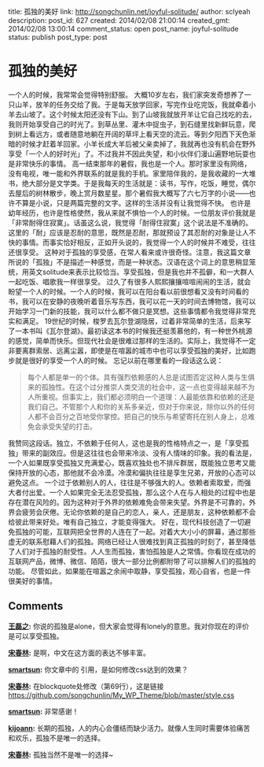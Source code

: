 title: 孤独的美好
link: http://songchunlin.net/joyful-solitude/
author: sclyeah
description: 
post_id: 627
created: 2014/02/08 21:00:14
created_gmt: 2014/02/08 13:00:14
comment_status: open
post_name: joyful-solitude
status: publish
post_type: post

# 孤独的美好

一个人的时候，我常常会觉得特别舒服。 大概10岁左右，我们家突发奇想养了一只山羊，放羊的任务交给了我。于是每天放学回家，写完作业吃完饭，我就牵着小羊去山坡了。这个时候太阳还没有下山。到了山坡我就放开羊让它自己找吃的去，我则开始享受自己的时光了。到草丛里、灌木中捉虫子，到石缝里找新鲜玩意，爬到树上看远方，或者随意地躺在开阔的草坪上看天空的流云。等到夕阳西下天色渐暗的时候才赶着羊回家。小羊长成大羊后被父亲卖掉了，我就再也没有机会在野外享受「一个人的好时光」了。不过我并不因此失望，和小伙伴们漫山遍野地玩耍也是非常快乐的事情。 高一结束那年的暑假，我也是一个人。那时家里没有网络，没有电视，唯一能和外界联系的就是我的手机。家里陪伴我的，是我收藏的一大堆书，绝大部分是文学类。于是我每天的生活就是：读书，写作，吃饭，睡觉，偶尔去屋后的树林散步，晚上赏月数星星。那个暑假我大概写了六七万字的小说——也许不算是小说，只是两篇完整的文字。这样的生活并没有让我觉得不快。 也许是幼年经历，也许是性格使然，我从来就不惧怕一个人的时候。一位朋友评价我就是「非常耐得住寂寞」。话虽这么说，我觉得「耐得住寂寞」这个说法是不准确的。这里的「耐」应该是忍耐的意思，既然是忍耐，那就预设了其忍耐的对象是让人不快的事情。而事实恰好相反，正如开头说的，我觉得一个人的时候并不难受，往往还很享受。 这种对于孤独的享受感，在常人看来或许很奇怪。注意，我这篇文章所说的「孤独」不是描述一种感觉，而是一种状态。汉语在这个词上的意思稍显笼统，用英文solitude来表示比较恰当。享受孤独，但是我也并不孤僻，和一大群人一起吃饭、唱歌我一样很享受。 过久了有很多人熙熙攘攘喧喧闹闹的生活，就会盼望一个人的时候。一个人的时候，我可以在阳台看以前很想看又没有时间看的书，我可以在安静的夜晚听着音乐写东西，我可以花一天的时间去博物馆，我可以开始学习一门新的技能，我可以什么都不做只是冥想。这些事情都令我觉得非常充实和满足。 19世纪的时候，梭罗去瓦尔登湖隐居，过着非常简单的生活，后来写了一本书叫《瓦尔登湖》。最初读这本书的时候我还挺羡慕他的，有一种世外桃源的感觉，简单而快乐。但现代社会是很难过那样的生活的。实际上，我觉得不一定非要离群索居、远离尘嚣，即使是在喧嚣的城市中也可以享受孤独的美好，比如跑步就是很好的享受一个人的时候。 忘记以前在哪里看的一段话这么说： 

> 每个人都是单一的个体。具有强烈依赖感的人总是试图否定这种人类与生俱来的孤独性。在这个过分推崇人类交流的社会中，这一点也变得越来越不为人所重视。但事实上，我们都必须明白一个道理：人最能依靠和依赖的还是我们自己。不管那个人和你的关系多亲近，但对于你来说，除你以外的任何人都不会百分之百地受你掌控。把自己的快乐与希望寄托在别人身上，总难免会承受失望的打击。

我赞同这段话。独立，不依赖于任何人，这也是我的性格特点之一，是「享受孤独」带来的副效应。但是这往往也会带来冷淡、没有人情味的印象。我的看法是，一个人如果既享受孤独又充满爱心，既喜欢独处也不排斥群居，既能独立思考又能保持开放的心态，那他就不会冷漠。冷漠和偏执往往是孪生兄弟，开放的心态可以避免这点。 一个过于依赖别人的人，往往是不够强大的人。依赖者索取爱，而强大者付出爱。一个人如果完全无法忍受孤独，那么这个人在与人相处的过程中也是存在潜在风险的。因为这种对于外界的依赖难免会带来失望。外界是不可靠的，外界会疲劳会厌倦。无论你依赖的是自己的恋人，亲人，还是朋友，这种依赖都不会给彼此带来好处。唯有自己独立，才能变得强大。 好在，现代科技创造了一切避免孤独的可能，互联网把全世界的人连在了一起。对着大大小小的屏幕，通过那些虚无的联系慰藉人们的孤独。网络已经让人很难找到真正孤独的时刻了，甚至降低了人们对于孤独的耐受性。人人生而孤独，害怕孤独是人之常情。你看现在成功的互联网产品，微博、微信、陌陌，很大一部分比例都附带了可以排解人们的孤独的功能。 尽管如此，如果能在喧嚣之余闹中取静，享受孤独，观心自省，也是一件很美好的事情。

## Comments

**[王磊之](#155 "2014-02-10 09:53:30"):** 你说的孤独是alone，但大家会觉得有lonely的意思。我对你现在的评价是可以享受孤独。

**[宋春林](#156 "2014-02-10 11:56:20"):** 是啊，中文在这方面的表达不够丰富。

**[smartsun](#160 "2014-02-12 15:02:08"):** 你文章中的 引用，是如何修改css达到的效果？

**[宋春林](#161 "2014-02-12 18:37:24"):** 在blockquote处修改（第69行），这是链接<https://github.com/songchunlin/My_WP_Theme/blob/master/style.css>

**[smartsun](#162 "2014-02-12 22:00:40"):** 非常感谢！

**[kijoann](#193 "2014-03-23 23:16:00"):** 长期的孤独，人的内心会僵结而缺少活力。就像人生同时需要体验痛苦和欢乐，孤独不是唯一的选择。

**[宋春林](#194 "2014-03-23 23:47:58"):** 孤独当然不是唯一的选择~

